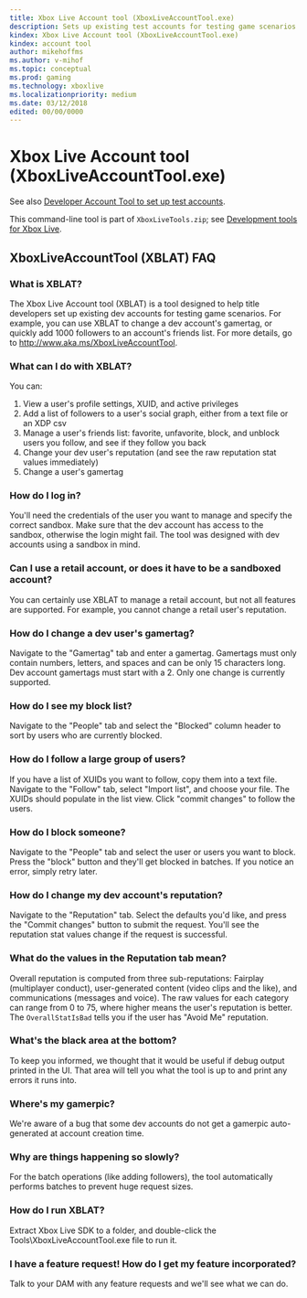 ```yaml
---
title: Xbox Live Account tool (XboxLiveAccountTool.exe)
description: Sets up existing test accounts for testing game scenarios.
kindex: Xbox Live Account tool (XboxLiveAccountTool.exe)
kindex: account tool
author: mikehoffms
ms.author: v-mihof
ms.topic: conceptual
ms.prod: gaming
ms.technology: xboxlive
ms.localizationpriority: medium
ms.date: 03/12/2018
edited: 00/00/0000
---
```


# Xbox Live Account tool (XboxLiveAccountTool.exe)

See also [Developer Account Tool to set up test accounts](../test-accounts/live-account-tool.md).

This command-line tool is part of `XboxLiveTools.zip`; see [Development tools for Xbox Live](live-tools.md).


<!-- There is a readme about this tool in the .zip file, containing the following. -->

## XboxLiveAccountTool (XBLAT) FAQ


### What is XBLAT?

The Xbox Live Account tool (XBLAT) is a tool designed to help title developers set up existing dev accounts for testing game scenarios.
For example, you can use XBLAT to change a dev account's gamertag, or quickly add 1000 followers to an account's friends list.
For more details, go to http://www.aka.ms/XboxLiveAccountTool.


### What can I do with XBLAT?

You can:
  1. View a user's profile settings, XUID, and active privileges
  2. Add a list of followers to a user's social graph, either from a text file or an XDP csv
  3. Manage a user's friends list: favorite, unfavorite, block, and unblock users you follow, and see if they follow you back
  4. Change your dev user's reputation (and see the raw reputation stat values immediately)
  5. Change a user's gamertag


### How do I log in?

You'll need the credentials of the user you want to manage and specify the correct sandbox.
Make sure that the dev account has access to the sandbox, otherwise the login might fail.
The tool was designed with dev accounts using a sandbox in mind.


### Can I use a retail account, or does it have to be a sandboxed account?

You can certainly use XBLAT to manage a retail account, but not all features are supported.
For example, you cannot change a retail user's reputation.


### How do I change a dev user's gamertag?

Navigate to the "Gamertag" tab and enter a gamertag.
Gamertags must only contain numbers, letters, and spaces and can be only 15 characters long.
Dev account gamertags must start with a 2.
Only one change is currently supported.


### How do I see my block list?

Navigate to the "People" tab and select the "Blocked" column header to sort by users who are currently blocked.


### How do I follow a large group of users?

If you have a list of XUIDs you want to follow, copy them into a text file.
Navigate to the "Follow" tab, select "Import list", and choose your file.
The XUIDs should populate in the list view.
Click "commit changes" to follow the users.


### How do I block someone?

Navigate to the "People" tab and select the user or users you want to block.
Press the "block" button and they'll get blocked in batches.
If you notice an error, simply retry later.


### How do I change my dev account's reputation?

Navigate to the "Reputation" tab.
Select the defaults you'd like, and press the "Commit changes" button to submit the request.
You'll see the reputation stat values change if the request is successful.


### What do the values in the Reputation tab mean?

Overall reputation is computed from three sub-reputations: Fairplay (multiplayer conduct), user-generated content (video clips and the like), and communications (messages and voice).
The raw values for each category can range from 0 to 75, where higher means the user's reputation is better.
The `OverallStatIsBad` tells you if the user has "Avoid Me" reputation.


### What's the black area at the bottom?

To keep you informed, we thought that it would be useful if debug output printed in the UI.
That area will tell you what the tool is up to and print any errors it runs into.


### Where's my gamerpic?

We're aware of a bug that some dev accounts do not get a gamerpic auto-generated at account creation time.


### Why are things happening so slowly?

For the batch operations (like adding followers), the tool automatically performs batches to prevent huge request sizes.


### How do I run XBLAT?

Extract Xbox Live SDK to a folder, and double-click the Tools\XboxLiveAccountTool.exe file to run it.


### I have a feature request! How do I get my feature incorporated?

Talk to your DAM with any feature requests and we'll see what we can do.
